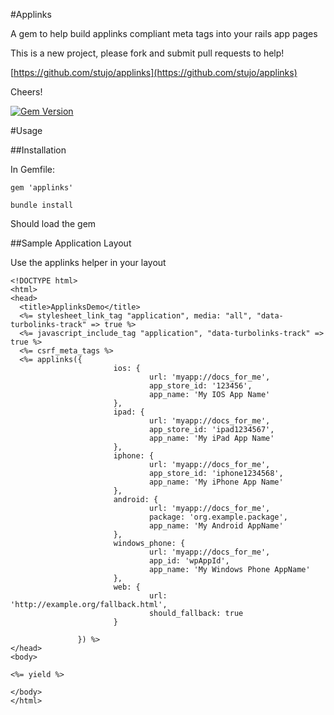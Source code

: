 #Applinks

A gem to help build applinks compliant meta tags into your rails app pages

This is a new project, please fork and submit pull requests to help!

[https://github.com/stujo/applinks](https://github.com/stujo/applinks)

Cheers!

[![Gem Version](https://badge.fury.io/rb/applinks.svg)](http://badge.fury.io/rb/applinks)

#Usage

##Installation

In Gemfile:

```
gem 'applinks'

```

```
bundle install

```

Should load the gem

##Sample Application Layout

Use the applinks helper in your layout

```
<!DOCTYPE html>
<html>
<head>
  <title>ApplinksDemo</title>
  <%= stylesheet_link_tag "application", media: "all", "data-turbolinks-track" => true %>
  <%= javascript_include_tag "application", "data-turbolinks-track" => true %>
  <%= csrf_meta_tags %>
  <%= applinks({
                       ios: {
                               url: 'myapp://docs_for_me',
                               app_store_id: '123456',
                               app_name: 'My IOS App Name'
                       },
                       ipad: {
                               url: 'myapp://docs_for_me',
                               app_store_id: 'ipad1234567',
                               app_name: 'My iPad App Name'
                       },
                       iphone: {
                               url: 'myapp://docs_for_me',
                               app_store_id: 'iphone1234568',
                               app_name: 'My iPhone App Name'
                       },
                       android: {
                               url: 'myapp://docs_for_me',
                               package: 'org.example.package',
                               app_name: 'My Android AppName'
                       },
                       windows_phone: {
                               url: 'myapp://docs_for_me',
                               app_id: 'wpAppId',
                               app_name: 'My Windows Phone AppName'
                       },
                       web: {
                               url: 'http://example.org/fallback.html',
                               should_fallback: true
                       }

               }) %>
</head>
<body>

<%= yield %>

</body>
</html>
```


